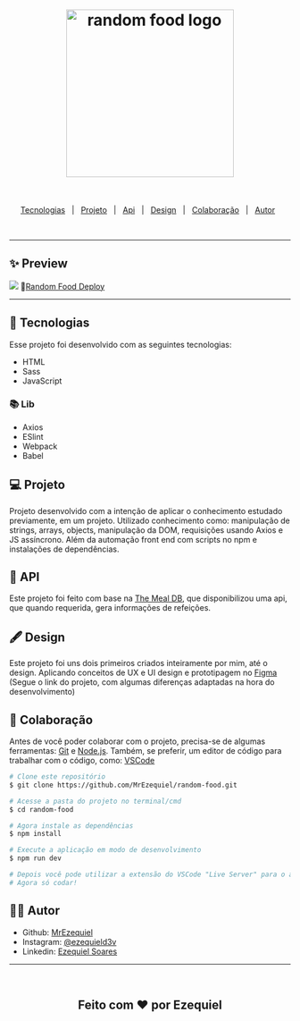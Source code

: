 <h1 align="center">
  <img alt="random food logo" title="random food logo" src="https://i.imgur.com/qxNpHyM.png" width="300px" />
</h1>
<br>
<p align="center">
  <a href="#-tecnologias">Tecnologias</a>&nbsp;&nbsp;&nbsp;|&nbsp;&nbsp;
  <a href="#-projeto">Projeto</a>&nbsp;&nbsp;&nbsp;|&nbsp;&nbsp;
  <a href="#-api">Api</a>&nbsp;&nbsp;&nbsp;|&nbsp;&nbsp;
  <a href="#-design">Design</a>&nbsp;&nbsp;&nbsp;|&nbsp;&nbsp;
  <a href="#-projeto">Colaboração</a>&nbsp;&nbsp;&nbsp;|&nbsp;&nbsp;
  <a href="#-autor">Autor</a>&nbsp;&nbsp;
</p>
<br>
<hr>

## ✨ Preview

<img src="./assets/gif-page.gif">
🔗<a href="https://mrezequiel.github.io/random-food/" >Random Food Deploy</a>
<hr>

## 🚀 Tecnologias

Esse projeto foi desenvolvido com as seguintes tecnologias:

- HTML
- Sass
- JavaScript

### 📚 Lib

- Axios
- ESlint
- Webpack
- Babel

## 💻 Projeto

Projeto desenvolvido com a intenção de aplicar o conhecimento estudado previamente, em um projeto. Utilizado conhecimento como: manipulação de strings, arrays, objects, manipulação da DOM, requisições usando Axios e JS assíncrono. Além da automação front end com scripts no npm e instalações de dependências.

## 🔌 API

Este projeto foi feito com base na [The Meal DB](https://www.themealdb.com/api.php), que disponibilizou uma api, que quando requerida, gera informações de refeições.

## 🖋️ Design

Este projeto foi uns dois primeiros criados inteiramente por mim, até o design. Aplicando conceitos de UX e UI design e prototipagem no [Figma](https://www.figma.com/file/QnbayYbOTHiaxbrlTtOLEL/randomFood?node-id=0%3A1) (Segue o link do projeto, com algumas diferenças adaptadas na hora do desenvolvimento)

## 👊 Colaboração

Antes de você poder colaborar com o projeto, precisa-se de algumas ferramentas: [Git](https://git-scm.com) e [Node.js](https://nodejs.org/en/). Também, se preferir, um editor de código para trabalhar com o código, como: [VSCode](https://code.visualstudio.com)

```bash
# Clone este repositório
$ git clone https://github.com/MrEzequiel/random-food.git

# Acesse a pasta do projeto no terminal/cmd
$ cd random-food

# Agora instale as dependências
$ npm install

# Execute a aplicação em modo de desenvolvimento
$ npm run dev

# Depois você pode utilizar a extensão do VSCode "Live Server" para o auto reload
# Agora só codar!
```

## 👨‍💻 Autor

- Github: <a href="https://github.com/MrEzequiel">MrEzequiel
  </a>
- Instagram: <a href="https://www.instagram.com/ezequield3v/">@ezequield3v</a>
- Linkedin: <a href="https://www.linkedin.com/in/ezequiel-soares-da-silva-b64a64207">Ezequiel Soares</a>

<hr>
<br>
<h2 align="center">Feito com ♥ por Ezequiel</h2>
